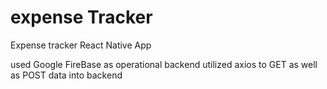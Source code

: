 # expense Tracker

Expense tracker React Native App

used Google FireBase as operational backend
utilized axios to GET as well as POST data into backend
